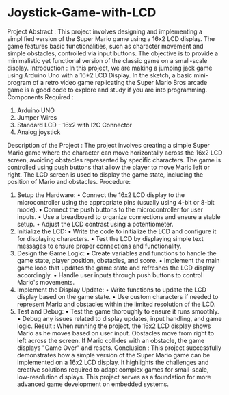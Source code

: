 # Joystick-Game-with-LCD
Project Abstract : This project involves designing and implementing a simplified version of the Super Mario game using a 16x2 LCD display. The game features basic functionalities, such as character movement and simple obstacles, controlled via input buttons. The objective is to provide a minimalistic yet functional version of the classic game on a small-scale display.
Introduction :
In this project, we are making a jumping jack game using Arduino Uno with a 16*2 LCD Display. In the sketch, a basic mini-program of a retro video game replicating the Super Mario Bros arcade game is a good code to explore and study if you are into programming.
Components Required : 
1. Arduino UNO 
2. Jumper Wires 
3. Standard LCD - 16x2 with I2C Connector
4. Analog joystick 

Description of the Project : The project involves creating a simple Super Mario game where the character can move horizontally across the 16x2 LCD screen, avoiding obstacles represented by specific characters. The game is controlled using push buttons that allow the player to move Mario left or right. The LCD screen is used to display the game state, including the position of Mario and obstacles.
Procedure: 
1.	Setup the Hardware:
•	Connect the 16x2 LCD display to the microcontroller using the appropriate pins (usually using 4-bit or 8-bit mode).
•	Connect the push buttons to the microcontroller for user inputs.
•	Use a breadboard to organize connections and ensure a stable setup.
•	Adjust the LCD contrast using a potentiometer.
2.	Initialize the LCD:
•	Write the code to initialize the LCD and configure it for displaying characters.
•	Test the LCD by displaying simple text messages to ensure proper connections and functionality.
3.	Design the Game Logic:
•	Create variables and functions to handle the game state, player position, obstacles, and score.
•	Implement the main game loop that updates the game state and refreshes the LCD display accordingly.
•	Handle user inputs through push buttons to control Mario's movements.
4.	Implement the Display Update:
•	Write functions to update the LCD display based on the game state.
•	Use custom characters if needed to represent Mario and obstacles within the limited resolution of the LCD.
5.	Test and Debug:
•	Test the game thoroughly to ensure it runs smoothly.
•	Debug any issues related to display updates, input handling, and game logic.
Result : When running the project, the 16x2 LCD display shows Mario as he moves based on user input. Obstacles move from right to left across the screen. If Mario collides with an obstacle, the game displays "Game Over" and resets.
Conclusion : This project successfully demonstrates how a simple version of the Super Mario game can be implemented on a 16x2 LCD display. It highlights the challenges and creative solutions required to adapt complex games for small-scale, low-resolution displays. This project serves as a foundation for more advanced game development on embedded systems.
